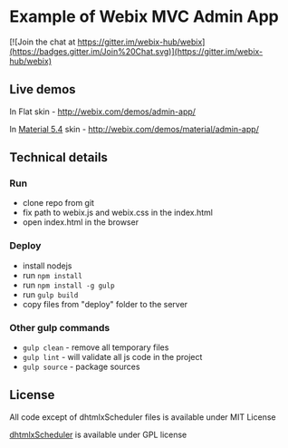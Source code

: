Example of Webix MVC Admin App
===============================

[![Join the chat at https://gitter.im/webix-hub/webix](https://badges.gitter.im/Join%20Chat.svg)](https://gitter.im/webix-hub/webix) 


Live demos
----------

In Flat skin - http://webix.com/demos/admin-app/

In [Material 5.4](https://github.com/webix-hub/material-design-skin) skin - http://webix.com/demos/material/admin-app/


Technical details
------------------

### Run

- clone repo from git
- fix path to webix.js and webix.css in the index.html
- open index.html in the browser 

### Deploy

- install nodejs
- run `npm install`
- run `npm install -g gulp`
- run `gulp build`
- copy files from "deploy" folder to the server

### Other gulp commands

- `gulp clean` - remove all temporary files
- `gulp lint` - will validate all js code in the project
- `gulp source` - package sources


License
---------

All code except of dhtmlxScheduler files is available under MIT License

[dhtmlxScheduler](http://dhtmlx.com/docs/products/dhtmlxScheduler/) is available under GPL license
